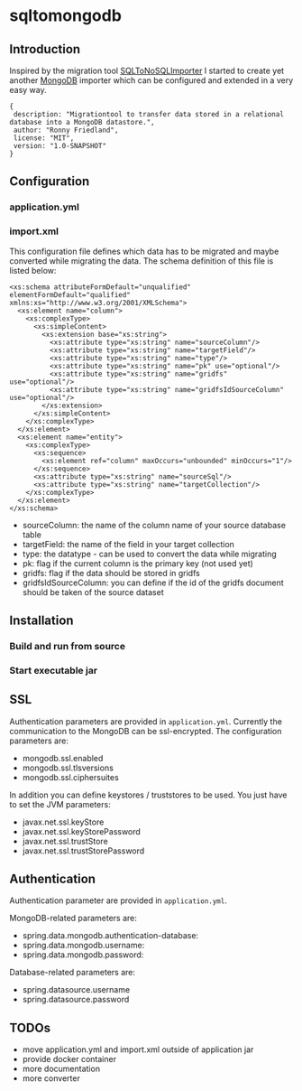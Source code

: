 # sqltomongodb

## Introduction

Inspired by the migration tool [SQLToNoSQLImporter](https://github.com/msathis/SQLToNoSQLImporter) I started to create yet another [MongoDB](https://www.mongodb.com/) importer which can be configured and extended in a very easy way.

    {
     description: "Migrationtool to transfer data stored in a relational database into a MongoDB datastore.",
     author: "Ronny Friedland",
     license: "MIT",
     version: "1.0-SNAPSHOT"
    }

## Configuration

### application.yml

### import.xml

This configuration file defines which data has to be migrated and maybe converted while migrating the data.
The schema definition of this file is listed below:


    <xs:schema attributeFormDefault="unqualified" elementFormDefault="qualified" xmlns:xs="http://www.w3.org/2001/XMLSchema">
      <xs:element name="column">
        <xs:complexType>
          <xs:simpleContent>
            <xs:extension base="xs:string">
              <xs:attribute type="xs:string" name="sourceColumn"/>
              <xs:attribute type="xs:string" name="targetField"/>
              <xs:attribute type="xs:string" name="type"/>
              <xs:attribute type="xs:string" name="pk" use="optional"/>
              <xs:attribute type="xs:string" name="gridfs" use="optional"/>
              <xs:attribute type="xs:string" name="gridfsIdSourceColumn" use="optional"/>
            </xs:extension>
          </xs:simpleContent>
        </xs:complexType>
      </xs:element>
      <xs:element name="entity">
        <xs:complexType>
          <xs:sequence>
            <xs:element ref="column" maxOccurs="unbounded" minOccurs="1"/>
          </xs:sequence>
          <xs:attribute type="xs:string" name="sourceSql"/>
          <xs:attribute type="xs:string" name="targetCollection"/>
        </xs:complexType>
      </xs:element>
    </xs:schema>

- sourceColumn: the name of the column name of your source database table
- targetField: the name of the field in your target collection
- type: the datatype - can be used to convert the data while migrating
- pk: flag if the current column is the primary key (not used yet)
- gridfs: flag if the data should be stored in gridfs
- gridfsIdSourceColumn: you can define if the id of the gridfs document should be taken of the source dataset

## Installation

### Build and run from source

### Start executable jar

## SSL

Authentication parameters are provided in ``application.yml``. 
Currently the communication to the MongoDB can be ssl-encrypted. The configuration parameters are:

- mongodb.ssl.enabled
- mongodb.ssl.tlsversions
- mongodb.ssl.ciphersuites

In addition you can define keystores / truststores to be used. You just have to set the JVM parameters:

- javax.net.ssl.keyStore
- javax.net.ssl.keyStorePassword
- javax.net.ssl.trustStore
- javax.net.ssl.trustStorePassword

## Authentication

Authentication parameter are provided in ``application.yml``. 

MongoDB-related parameters are:
- spring.data.mongodb.authentication-database:
- spring.data.mongodb.username:
- spring.data.mongodb.password:

Database-related parameters are:
- spring.datasource.username
- spring.datasource.password

## TODOs

- move application.yml and import.xml outside of application jar  
- provide docker container  
- more documentation  
- more converter